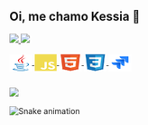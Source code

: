 ## Oi, me chamo Kessia 👋

 <div>
  <a href="https://github.com/KessiaNantes">
  <img height="165em" src="https://github-readme-stats.vercel.app/api?username=KessiaNantes&show_icons=true&theme=tokyonight&include_all_commits=true&count_private=true"/>
  <img height="165em" src="https://github-readme-stats.vercel.app/api/top-langs/?username=KessiaNantes&layout=compact&langs_count=10&theme=tokyonight"/>
</div>
</div>
  <div style="display: inline_block"><br>
    <img align="center" alt="Logo do Java" height="30" width="40" src="https://raw.githubusercontent.com/devicons/devicon/master/icons/java/java-original.svg">
  <img align="center" alt="Logo do Javascript" height="30" width="40" src="https://raw.githubusercontent.com/devicons/devicon/master/icons/javascript/javascript-plain.svg">
   <img align="center" alt="Logo do HTML" height="30" width="40" src="https://raw.githubusercontent.com/devicons/devicon/master/icons/html5/html5-original.svg">
  <img align="center" alt="Logo do CSS" height="30" width="40" src="https://raw.githubusercontent.com/devicons/devicon/master/icons/css3/css3-original.svg">
 <img align="center" alt="Logo do Jira" height="30" width="40" src="https://raw.githubusercontent.com/devicons/devicon/master/icons/jira/jira-original.svg">
</div>
  
  ##
  
<div> 
  <a href="https://www.linkedin.com/in/kessianantes/" target="_blank"><img src="https://img.shields.io/badge/-LinkedIn-%230077B5?style=for-the-badge&logo=linkedin&logoColor=white" target="_blank"></a>

  ![Snake animation](https://github.com/KessiaNantes/KessiaNantes/blob/output/github-contribution-grid-snake.svg)
  
</div>


